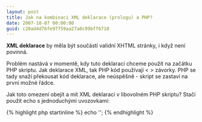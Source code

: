 ```yaml
---
layout: post
title: Jak na kombinaci XML deklarace (prologu) a PHP?
date: 2007-10-07 00:00:00
guid: c20ad4d76fe97759aa27a0c99bff6710
---
```


**XML deklarace** by měla být součástí validní XHTML stránky, i když není povinná.

Problém nastává v momentě, kdy tuto deklaraci chceme použít na začátku PHP skriptu. Jak deklarace XML, tak PHP kód používají < > závorky. PHP se tady snaží překousat kód deklarace, ale neúspěšně - skript se zastaví na první možné řádce.

Jak toto omezení obejít a mít XML deklaraci v libovolném PHP skriptu? Stačí použít echo s jednoduchými uvozovkami:

{% highlight php startinline %}
echo '<?xml version="1.0" encoding="utf-8"?>';
{% endhighlight %}
